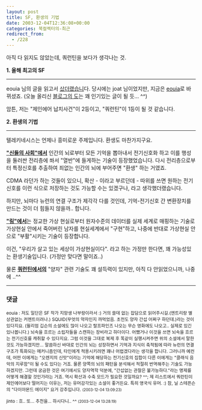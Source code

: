```yaml
---
layout: post
title: SF, 환생의 기법
date: 2003-12-04T12:36:08+00:00
categories: 북컬렉터의-최근
redirect_from:
  - /228
---
```


아직 다 읽지도 않았는데, 쿼런틴을 보다가 생각나는 것.

<b>1. 올해 최고의 SF</b>

---

eouia 님의 글을 읽고서 <a href="/318" target=aa>샀더랬습니</a>다. 당시에는 joat 님이었지만, 지금은 <a href="http://eouia.net/archives/000217.html" target=bb>eouia</a>로 바뀌셨죠. (오늘 올리신 <a href="http://eouia.net/archives/000480.html" target=bb>블로그의 도</a>는 꽤 인기있는 글이 될 듯... ^^)

암튼, 저는 "제인에어 납치사건"이 2등이고, "쿼런틴"이 1등이 될 것 같습니다.

<b>2. 환생의 기법</b>

----

텔레키네시스는 언제나 흥미로운 주제입니다. 환생도 마찬가지구요.

<u><b>"신들의 사회"에서</b></u> 인간의 뇌로부터 모든 기억을 뽑아내서 전기신호화 하고 이를 행성을 둘러싼 전리층에 쏴서 "열반"에 들게하는 기술이 등장했었습니다. 다시 전리층으로부터 특정신호를 추출하여 죄없는 인간의 뇌에 부어주면 "환생" 하는 거였죠.

CDMA 라던가 하는 것들이 있으니, 확산 - 이라고 부르던데 - 따위를 쓰면 원하는 전기신호를 이런 식으로 저장하는 것도 가능할 수는 있겠구나, 라고 생각했더랬습니다.

하지만, 뇌마다 뉴런의 연결 구조가 제각각 다를 것인데, 기억-전기신호 간 변환장치를 만드는 것이 더 힘들지 않을까.. 합니다.

<u><b>"링"에서</b></u>는 정교한 가상 현실로부터 원자수준의 데이터를 실제 세계로 매핑하는 기술로 가상현실 안에서 죽어버린 남자를 현실세계에서 "구현"하고, 나중에 반대로 가상현실 안으로 "부활"시키는 기술이 등장합니다.

이건, "우리가 살고 있는 세상이 가상현실이다". 라고 하는 가정만 한다면, 꽤 가능성있는 환생기술입니다. (가정만 맞다면 말이죠..)

물론 <u><b>쿼런틴에서의</b></u> "양자" 관련 기술도 꽤 설득력이 있지만, 아직 다 안읽었으니까, 나중에 ..^^

* * *

### 댓글



<!--- cmt:492 --->
<!--- mail: --->
<!--- parent:0 --->

<small class=comment>eouia : 저도 일단은 SF 작가 지망생 나부랑이라서 :) 거의 쓸데 없는 잡담으로 읽어주시길.(엔트리랑 별 상관없는 커멘트이려나.)  SQUID(무엇의 약자인지 까먹었음. 초전도 양자 간섭 어쩌구 하던데.)라는 것이 있다지요. (윌리엄 깁슨의 소설에도 많이 나오고 랄프파인즈 나오는 무슨 영화에도 나오고.. 실제로 있긴 있나봅니다.) 뇌속을 흐르는 소립자들을 스캔하는 장비라고 하더이다. 어쨌거나 이것을 쓰면 뇌속을 흐르는 전기신호를 캐취할 수 있다지요. 그럼 이것을 그대로 복제 후 똑같이 실행시켜주면 위의 소설에서 말한 것도 가능하겠지만... 말씀하신 바대로 인간의 뇌는 성장하면서 기억과 지식이 축적됨에 따라 뉴런의 연결구조가 특화되는 메커니즘인데, 타인에게 적용시키려면 꽤나 어렵겠다라는 생각을 합니다. 그러니까 예컨데, 어떤 이에게는 "오렌지의 신맛"이라는 기억에 해당하는 전기신호의 집합이 다른 이에게는 "클래식 음악의 지루함"이 될 수도 있다는 거죠. 물론 양쪽의 뇌의 패턴을 분석해서 적절히 번역해주는 기술도 가능하겠지만. 그런데 궁금한 것은 여기에서도 양자역학 덕분에, "간섭없는 관찰은 불가능하다."라는 명제를 어떻게 해결할 것인가라는 거죠. 역시 확산과 수축 모드가 필요한 것일까요? ^^;  제 리스트에서 쿼런틴이 제인에어보다 떨어지는 이유는, 저는 유머감각있는 소설이 좋거든요. 특히 영국식 유머. :) 참, 닐 스테픈슨의 "다이아몬드 에이지" 요거 강추입니다. <small>(2003-12-04 13:09:23)</small></small>


<!--- cmt:493 --->
<!--- mail: --->
<!--- parent:0 --->

<small class=comment>jinto : 흐.. 또... 추천을... 하시다니.. ^^ <small>(2003-12-04 13:28:19)</small></small>

